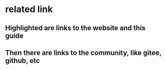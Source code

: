 # related link

## Highlighted are links to the website and this guide

## Then there are links to the community, like gitee, github, etc
